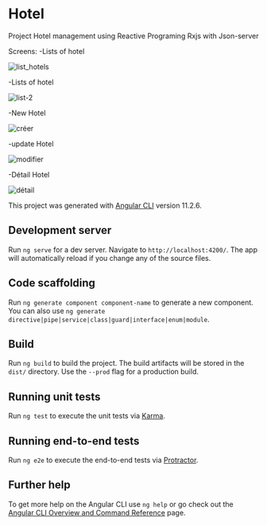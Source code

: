 # Hotel

Project Hotel management using Reactive Programing Rxjs with Json-server

Screens:
-Lists of hotel

![list_hotels](https://user-images.githubusercontent.com/77217223/199056632-e90783f8-f8ef-4f9b-8a83-dd7ab3984756.JPG)

-Lists of hotel

![list-2](https://user-images.githubusercontent.com/77217223/199056714-72881731-813b-4235-b634-db3860426e90.JPG)

-New Hotel

![créer](https://user-images.githubusercontent.com/77217223/199056785-e1039ba8-9e2f-4c54-a388-e7d23fa65570.JPG)

-update Hotel

![modifier](https://user-images.githubusercontent.com/77217223/199056859-f20383b9-e519-4fb0-a14c-10e2abc1efb1.JPG)

-Détail Hotel

![détail](https://user-images.githubusercontent.com/77217223/199056921-b1bba407-ce9f-492c-8cbd-a873c26d7370.JPG)



This project was generated with [Angular CLI](https://github.com/angular/angular-cli) version 11.2.6.

## Development server

Run `ng serve` for a dev server. Navigate to `http://localhost:4200/`. The app will automatically reload if you change any of the source files.

## Code scaffolding

Run `ng generate component component-name` to generate a new component. You can also use `ng generate directive|pipe|service|class|guard|interface|enum|module`.

## Build

Run `ng build` to build the project. The build artifacts will be stored in the `dist/` directory. Use the `--prod` flag for a production build.

## Running unit tests

Run `ng test` to execute the unit tests via [Karma](https://karma-runner.github.io).

## Running end-to-end tests

Run `ng e2e` to execute the end-to-end tests via [Protractor](http://www.protractortest.org/).

## Further help

To get more help on the Angular CLI use `ng help` or go check out the [Angular CLI Overview and Command Reference](https://angular.io/cli) page.
